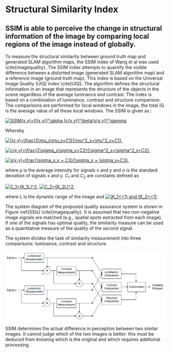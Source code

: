 # Structural Similarity Index 

 SSIM is able to perceive the change in structural information of the image by comparing local regions of the image instead of globally.
-----------------------------------
To measure the structural similarity between ground truth map and generated SLAM algorithm maps, the SSIM index of Wang et al was used \cite{imagequality}. The SSIM index attempts to quantify the visible difference between a distorted image (generated SLAM algorithm map) and a reference image (ground truth map). This index is based on the Universal Image Quality (UIQ) index \cite{UIQ}.  The algorithm defines the structural information in an image that represents the structure of the objects in the scene regardless of the average luminance and contrast. The index is based on a combination of luminance, contrast and structure comparison. The comparisons are performed for local windows in the image, the total IQ is the average value of all these local windows. The SSIM is given as :


<a href="https://www.codecogs.com/eqnedit.php?latex=SSIM(x,y)=[l(x,y)]^\alpha&space;[c(x,y)]^\beta[s(x,y)]^\gamma" target="_blank"><img src="https://latex.codecogs.com/gif.latex?SSIM(x,y)=[l(x,y)]^\alpha&space;[c(x,y)]^\beta[s(x,y)]^\gamma" title="SSIM(x,y)=[l(x,y)]^\alpha [c(x,y)]^\beta[s(x,y)]^\gamma" /></a>
    


Whereby

<a href="https://www.codecogs.com/eqnedit.php?latex=l(x,y)=\frac{2\mu_x\mu_y&plus;C1}{\mu^2_x&plus;\mu^2_y&plus;C1}," target="_blank"><img src="https://latex.codecogs.com/gif.latex?l(x,y)=\frac{2\mu_x\mu_y&plus;C1}{\mu^2_x&plus;\mu^2_y&plus;C1}," title="l(x,y)=\frac{2\mu_x\mu_y+C1}{\mu^2_x+\mu^2_y+C1}," /></a>

<a href="https://www.codecogs.com/eqnedit.php?latex=c(x,y)=\frac{2\sigma_x\sigma_y&plus;C2}{\sigma^2_x&plus;\sigma^2_y&plus;C2}," target="_blank"><img src="https://latex.codecogs.com/gif.latex?c(x,y)=\frac{2\sigma_x\sigma_y&plus;C2}{\sigma^2_x&plus;\sigma^2_y&plus;C2}," title="c(x,y)=\frac{2\sigma_x\sigma_y+C2}{\sigma^2_x+\sigma^2_y+C2}," /></a>

<a href="https://www.codecogs.com/eqnedit.php?latex=s(x,y)=\frac{\sigma_x_y&space;&plus;&space;C3}{\sigma_x&space;&plus;&space;\sigma_y&plus;C3}," target="_blank"><img src="https://latex.codecogs.com/gif.latex?s(x,y)=\frac{\sigma_x_y&space;&plus;&space;C3}{\sigma_x&space;&plus;&space;\sigma_y&plus;C3}," title="s(x,y)=\frac{\sigma_x_y + C3}{\sigma_x + \sigma_y+C3}," /></a>

where $\mu$ is the average intensity for signals x and y and $\sigma$ is the standard deviation of signals x and y. $C_1$ and $C_2$ are constants defined as

<a href="https://www.codecogs.com/eqnedit.php?latex=C_1=(K_1L)^2," target="_blank"><img src="https://latex.codecogs.com/gif.latex?C_1=(K_1L)^2," title="C_1=(K_1L)^2," /></a>
<a href="https://www.codecogs.com/eqnedit.php?latex=C_2=(K_2L)^2," target="_blank"><img src="https://latex.codecogs.com/gif.latex?C_2=(K_2L)^2," title="C_2=(K_2L)^2," /></a>

where L is the dynamic range of the image and <a href="https://www.codecogs.com/eqnedit.php?latex=(K_1<<1)&space;and&space;(K_2<<1)" target="_blank"><img src="https://latex.codecogs.com/gif.latex?(K_1<<1)&space;and&space;(K_2<<1)" title="(K_1<<1) and (K_2<<1)" /></a>. 




The system diagram of the proposed quality assurance system is shown in Figure \ref{SSIs} \cite{imagequality}. It is assumed that two non-negative image signals are matched (e.g., spatial spots extracted from each image). If one of the signals has optimal quality, the similarity measure can be used as a quantitative measure of the quality of the second signal. 

The system divides the task of similarity measurement into three comparisons: luminance, contrast and structure.


![SSIm](https://github.com/Dhaour9x/SSIM/blob/master/images/SSIMindex.PNG)

SSIM determines the actual difference in perception between two similar images. It cannot judge which of the two images is better: this must be deduced from knowing which is the original and which requires additional processing.



